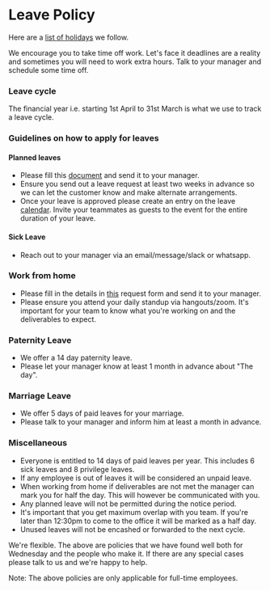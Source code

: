 # Leave Policy

Here are a [list of holidays](benefits-and-perks/holiday-list.md) we follow.

We encourage you to take time off work. Let's face it deadlines are a reality and sometimes you will need to work extra hours. Talk to your manager and schedule some time off. 

### Leave cycle

The financial year i.e. starting 1st April to 31st March is what we use to track a leave cycle.

### Guidelines on how to apply for leaves

#### Planned leaves

* Please fill this [document](https://docs.google.com/document/u/1/d/1pHxgv3PDwNbCMg3_tUEuIVs-pUuNd8173Ou704DvNII/edit?usp=sharing) and send it to your manager.
* Ensure you send out a leave request at least two weeks in advance so we can let the customer know and make alternate arrangements.
* Once your leave is approved please create an entry on the leave [calendar](https://calendar.google.com/calendar/b/1?cid=d2VkbmVzZGF5LmlzX3EwNmZsbXByaThucDcyazJuYTNzcTN2YXA0QGdyb3VwLmNhbGVuZGFyLmdvb2dsZS5jb20). Invite your teammates as guests to the event for the entire duration of your leave.

#### Sick Leave

* Reach out to your manager via an email/message/slack or whatsapp.

### Work from home

* Please fill in the details in [this](https://docs.google.com/document/d/1svguN_gcO77o1JDNS-b8-w0oVOafJULu8aupKJJ-gMA/edit) request form and send it to your manager. 
* Please ensure you attend your daily standup via hangouts/zoom. It's important for your team to know what you're working on and the deliverables to expect.

### Paternity Leave

* We offer a 14 day paternity leave. 
* Please let your manager know at least 1 month in advance about "The day".

### Marriage Leave

* We offer 5 days of paid leaves for your marriage.
* Please talk to your manager and inform him at least a month in advance.

### Miscellaneous 

* Everyone is entitled to 14 days of paid leaves per year. This includes 6 sick leaves and 8 privilege leaves.
* If any employee is out of leaves it will be considered an unpaid leave.
* When working from home if deliverables are not met the manager can mark you for half the day. This will however be communicated with you.
* Any planned leave will not be permitted during the notice period.
* It's important that you get maximum overlap with you team. If you're later than 12:30pm to come to the office it will be marked as a half day.
* Unused leaves will not be encashed or forwarded to the next cycle.

We're flexible. The above are policies that we have found well both for Wednesday and the people who make it. If there are any special cases please talk to us and we're happy to help.

Note: The above policies are only applicable for full-time employees.

